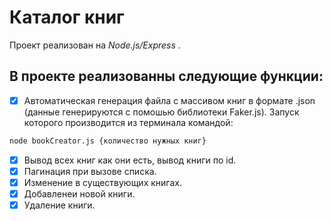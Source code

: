 # Каталог книг
Проект реализован на *Node.js/Express* .
## В проекте реализованны следующие функции:
- [x] Автоматическая генерация файла с массивом книг в формате .json (данные генерируются с помошью библиотеки Faker.js). Запуск которого производится из терминала командой: 
```sh 
node bookCreator.js {количество нужных книг}
```
- [x] Вывод всех книг как они есть, вывод книги по id.
- [x] Пагинация при вызове списка.
- [x] Изменение в существующих книгах.
- [x] Добавленеи новой книги.
- [x] Удаление книги.